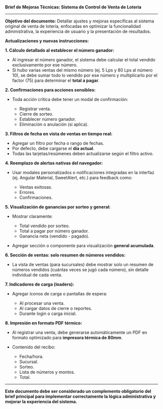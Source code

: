 **Brief de Mejoras Técnicas: Sistema de Control de Venta de Lotería**

---

**Objetivo del documento:**
Detallar ajustes y mejoras específicas al sistema original de venta de lotería, enfocadas en optimizar la funcionalidad administrativa, la experiencia de usuario y la presentación de resultados.

**Actualizaciones y nuevas instrucciones:**

**1. Cálculo detallado al establecer el número ganador:**

* Al ingresar el número ganador, el sistema debe calcular el total vendido exclusivamente por ese número.
* Si hubo varias ventas del mismo número (ej. 5 Lps y 80 Lps al número 10), se debe sumar todo lo vendido por ese número y multiplicarlo por el factor (75) para determinar el **total a pagar**.

**2. Confirmaciones para acciones sensibles:**

* Toda acción crítica debe tener un modal de confirmación:

  * Registrar venta.
  * Cierre de sorteo.
  * Establecer número ganador.
  * Eliminación o anulación (si aplica).

**3. Filtros de fecha en vista de ventas en tiempo real:**

* Agregar un filtro por fecha o rango de fechas.
* Por defecto, debe cargarse el **día actual**.
* Todas las tarjetas/resúmenes deben actualizarse según el filtro activo.

**4. Reemplazo de alertas nativas del navegador:**

* Usar modales personalizados o notificaciones integradas en la interfaz (ej. Angular Material, SweetAlert, etc.) para feedback como:

  * Ventas exitosas.
  * Errores.
  * Confirmaciones.

**5. Visualización de ganancias por sorteo y general:**

* Mostrar claramente:

  * Total vendido por sorteo.
  * Total a pagar por número ganador.
  * Ganancia neta (vendido - pagado).
* Agregar sección o componente para visualización **general acumulada**.

**6. Sección de ventas: solo resumen de números vendidos:**

* La vista de ventas (para sucursales) debe mostrar solo un resumen de números vendidos (cuántas veces se jugó cada número), sin detalle individual de cada venta.

**7. Indicadores de carga (loaders):**

* Agregar íconos de carga o pantallas de espera:

  * Al procesar una venta.
  * Al cargar datos de cierre o reportes.
  * Durante login o carga inicial.

**8. Impresión en formato PDF térmico:**

* Al registrar una venta, debe generarse automáticamente un PDF en formato optimizado para **impresora térmica de 80mm**.
* Contenido del recibo:

  * Fecha/hora.
  * Sucursal.
  * Sorteo.
  * Lista de números y montos.
  * Total.

---

**Este documento debe ser considerado un complemento obligatorio del brief principal para implementar correctamente la lógica administrativa y mejorar la experiencia del sistema.**
